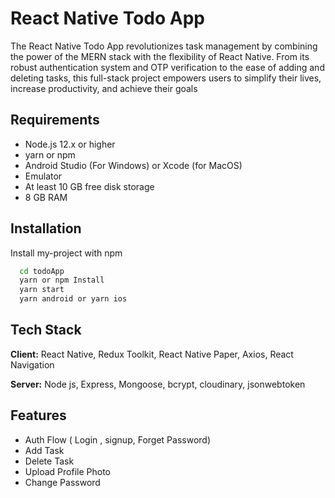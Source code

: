 
# React Native Todo App

The React Native Todo App revolutionizes task management by combining the power of the MERN stack with the flexibility of React Native. From its robust authentication system and OTP verification to the ease of adding and deleting tasks, this full-stack project empowers users to simplify their lives, increase productivity, and achieve their goals


## Requirements

- Node.js 12.x or higher
- yarn or npm
- Android Studio (For Windows) or Xcode (for MacOS)
- Emulator
- At least 10 GB free disk storage
- 8 GB RAM



## Installation

Install my-project with npm

```bash
  cd todoApp
  yarn or npm Install
  yarn start 
  yarn android or yarn ios
```
    
## Tech Stack

**Client:** React Native, Redux Toolkit, React Native Paper, Axios, React Navigation

**Server:** Node js, Express, Mongoose, bcrypt, cloudinary, jsonwebtoken


## Features

- Auth Flow ( Login , signup, Forget Password)
- Add Task
- Delete Task
- Upload Profile Photo
- Change Password

